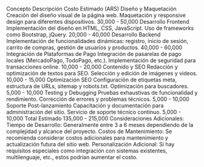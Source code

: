 
Concepto	Descripción	Costo Estimado (ARS)
Diseño y Maquetación	Creación del diseño visual de la página web. Maquetación y responsive design para diferentes dispositivos.	30,000 - 50,000
Desarrollo Frontend	Implementación del diseño en HTML, CSS, JavaScript. Uso de frameworks como Bootstrap, jQuery.	20,000 - 40,000
Desarrollo Backend	Implementación de funcionalidades dinámicas: registro, inicio de sesión, carrito de compras, gestión de usuarios y productos.	40,000 - 60,000
Integración de Plataformas de Pago	Integración de pasarelas de pago locales (MercadoPago, TodoPago, etc.). Implementación de seguridad para transacciones online.	10,000 - 20,000
Contenido y SEO	Redacción y optimización de textos para SEO. Selección y edición de imágenes y videos.	10,000 - 15,000
Optimización SEO	Configuración de etiquetas meta, estructura de URLs, sitemap y robots.txt. Optimización para buscadores.	5,000 - 10,000
Testing y Debugging	Pruebas exhaustivas de funcionalidad y rendimiento. Corrección de errores y problemas técnicos.	5,000 - 10,000
Soporte Post-lanzamiento	Capacitación y documentación para administración del sitio. Servicio de soporte técnico continuo.	5,000 - 10,000
Total Estimado		135,000 - 215,000
Consideraciones Adicionales:
Tiempo de Desarrollo: Generalmente entre 3 a 6 meses dependiendo de la complejidad y alcance del proyecto.
Costos de Mantenimiento: Se recomienda considerar costos adicionales para mantenimiento y actualización futura del sitio web.
Personalización Adicional: Si hay requisitos especiales como integración con sistemas existentes, multilenguaje, etc., estos podrían aumentar el costo.
